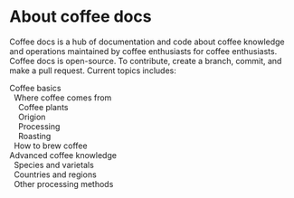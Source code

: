 # About coffee docs 
Coffee docs is a hub of documentation and code about coffee knowledge and operations maintained by coffee enthusiasts for coffee enthusiasts. Coffee docs is open-source. To contribute, create a branch, commit, and make a pull request. Current topics includes: 

Coffee basics<br>
&nbsp; Where coffee comes from       
&nbsp; &nbsp; Coffee plants<br>
&nbsp; &nbsp; Origion<br>
&nbsp; &nbsp; Processing<br>
&nbsp; &nbsp; Roasting<br>
&nbsp; How to brew coffee<br>
Advanced coffee knowledge<br>
&nbsp; Species and varietals<br> 
&nbsp; Countries and regions<br>
&nbsp; Other processing methods<br>

